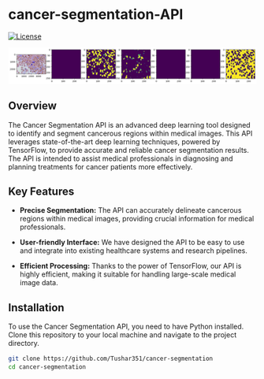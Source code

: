 # cancer-segmentation-API

[![License](https://img.shields.io/badge/License-MIT-blue.svg)](https://opensource.org/licenses/MIT)

![Image Alt Text](Cancer_seg_output.png)

## Overview
The Cancer Segmentation API is an advanced deep learning tool designed to identify and segment cancerous regions within medical images. This API leverages state-of-the-art deep learning techniques, powered by TensorFlow, to provide accurate and reliable cancer segmentation results. The API is intended to assist medical professionals in diagnosing and planning treatments for cancer patients more effectively.

## Key Features

- **Precise Segmentation:** The API can accurately delineate cancerous regions within medical images, providing crucial information for medical professionals.

- **User-friendly Interface:** We have designed the API to be easy to use and integrate into existing healthcare systems and research pipelines.

- **Efficient Processing:** Thanks to the power of TensorFlow, our API is highly efficient, making it suitable for handling large-scale medical image data.

## Installation

To use the Cancer Segmentation API, you need to have Python installed. Clone this repository to your local machine and navigate to the project directory.

```bash
git clone https://github.com/Tushar351/cancer-segmentation
cd cancer-segmentation
